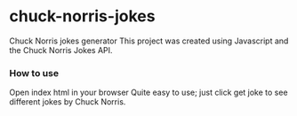 # chuck-norris-jokes
Chuck Norris jokes generator
This project was created using Javascript and the Chuck Norris Jokes API.

### How to use
Open index html in your browser
Quite easy to use; just click get joke to see different jokes by Chuck Norris.
